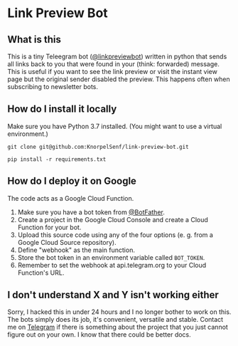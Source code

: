 # Link Preview Bot

## What is this
This is a tiny Teleegram bot ([@linkpreviewbot](https://t.me/linkpreviewbot)) written in python that sends all links back to you that were found in your (think: forwarded) message.
This is useful if you want to see the link preview or visit the instant view page but the original sender disabled the preview.
This happens often when subscribing to newsletter bots.

## How do I install it locally
Make sure you have Python 3.7 installed.
(You might want to use a virtual environment.)

`git clone git@github.com:KnorpelSenf/link-preview-bot.git`

`pip install -r requirements.txt`

## How do I deploy it on Google
The code acts as a Google Cloud Function.
1) Make sure you have a bot token from [@BotFather](t.me/botfather).
1) Create a project in the Google Cloud Console and create a Cloud Function for your bot.
1) Upload this source code using any of the four options (e. g. from a Google Cloud Source repository).
1) Define "webhook" as the main function.
1) Store the bot token in an environment variable called `BOT_TOKEN`.
1) Remember to set the webhook at api.telegram.org to your Cloud Function's URL.

## I don't understand X and Y isn't working either
Sorry, I hacked this in under 24 hours and I no longer bother to work on this.
The bots simply does its job, it's convenient, versatile and stable.
Contact me on [Telegram](https://t.me/KnorpelSenf) if there is something about the project that you just cannot figure out on your own.
I know that there could be better docs.
